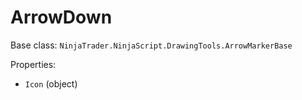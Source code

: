 # ArrowDown

Base class: `NinjaTrader.NinjaScript.DrawingTools.ArrowMarkerBase`

Properties:
- `Icon` (object)
